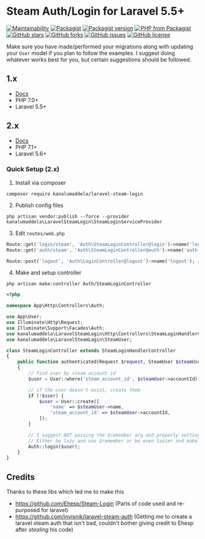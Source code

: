 # Steam Auth/Login for Laravel 5.5+

[![Maintainability](https://api.codeclimate.com/v1/badges/2c8a9db3372f9c080791/maintainability)](https://codeclimate.com/github/kanalumaddela/laravel-steam-login/maintainability)
[![Packagist](https://img.shields.io/packagist/dt/kanalumaddela/laravel-steam-login.svg?style=flat-square&maxAge=3600)](https://packagist.org/packages/kanalumaddela/laravel-steam-login)
[![Packagist version](https://img.shields.io/packagist/v/kanalumaddela/laravel-steam-login.svg?style=flat-square)](https://packagist.org/packages/kanalumaddela/laravel-steam-login)
[![PHP from Packagist](https://img.shields.io/packagist/php-v/kanalumaddela/laravel-steam-login.svg?style=flat-square)](https://packagist.org/packages/kanalumaddela/laravel-steam-login)
[![GitHub stars](https://img.shields.io/github/stars/kanalumaddela/laravel-steam-login.svg?style=flat-square)](https://github.com/kanalumaddela/laravel-steam-login/stargazers)
[![GitHub forks](https://img.shields.io/github/forks/kanalumaddela/laravel-steam-login.svg?style=flat-square)](https://github.com/kanalumaddela/laravel-steam-login/network)
[![GitHub issues](https://img.shields.io/github/issues/kanalumaddela/laravel-steam-login.svg?style=flat-square)](https://github.com/kanalumaddela/laravel-steam-login/issues)
[![GitHub license](https://img.shields.io/github/license/kanalumaddela/laravel-steam-login.svg?style=flat-square)](https://github.com/kanalumaddela/laravel-steam-login/blob/master/LICENSE)

Make sure you have made/performed your migrations along with updating your `User` model if you plan to follow the examples. I suggest doing whatever works best for you, but certain suggestions should be followed.

## 1.x
- [Docs](https://github.com/kanalumaddela/laravel-steam-login/wiki/1.x)
- PHP 7.0+
- Laravel 5.5+

## 2.x
- [Docs](https://github.com/kanalumaddela/laravel-steam-login/wiki/2.x)
- PHP 7.1+
- Laravel 5.6+

### Quick Setup (2.x)
1. Install via composer
```
composer require kanalumaddela/laravel-steam-login
```
2. Publish config files
```
php artisan vendor:publish --force --provider kanalumaddela\LaravelSteamLogin\SteamLoginServiceProvider
```
3. Edit `routes/web.php`
```php
Route::get('login/steam', 'Auth\SteamLoginController@login')->name('login.steam');
Route::get('auth/steam', 'Auth\SteamLoginController@auth')->name('auth.steam');

Route::post('logout', 'Auth\LoginController@logout')->name('logout'); // or Auth::routes(); if you're using built in auth also
```
4. Make and setup controller
```
php artisan make:controller Auth/SteamLoginController
```
```php
<?php

namespace App\Http\Controllers\Auth;

use App\User;
use Illuminate\Http\Request;
use Illuminate\Support\Facades\Auth;
use kanalumaddela\LaravelSteamLogin\Http\Controllers\SteamLoginHandlerController;
use kanalumaddela\LaravelSteamLogin\SteamUser;

class SteamLoginController extends SteamLoginHandlerController
{
    public function authenticated(Request $request, SteamUser $steamUser)
    {
        // find user by steam account id
        $user = User::where('steam_account_id', $steamUser->accountId)->first();

        // if the user doesn't exist, create them
        if (!$user) {
            $user = User::create([
                'name' => $steamUser->name,
                'steam_account_id' => $steamUser->accountId,
            ]);
        }

        // I suggest NOT passing the $remember arg and properly setting up a remember token system.
        // Either be lazy and use $remember or be even lazier and make the session length very long.
        Auth::login($user);
    }
}
```

## Credits

Thanks to these libs which led me to make this
- https://github.com/Ehesp/Steam-Login (Parts of code used and re-purposed for laravel)
- https://github.com/invisnik/laravel-steam-auth (Getting me to create a laravel steam auth that isn't bad, couldn't bother giving credit to Ehesp after *stealing* his code)
